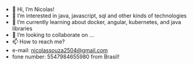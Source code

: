 - 👋 Hi, I’m Nicolas!
- 👀 I’m interested in java, javascript, sql and other kinds of 
technologies
- 🌱 I’m currently learning about docker, angular, kubernetes, and java libraries
- 💞️ I’m looking to collaborate on ...
- 📫 How to reach me? 
- e-mail: nicolassouza2504@gmail.com 
- fone number: 5547984655980 from Brasil!

<!---
nicolasSouza2504/nicolasSouza2504 is a ✨ special ✨ repository because its `README.md` (this file) appears on your GitHub profile.
You can click the Preview link to take a look at your changes.
--->
